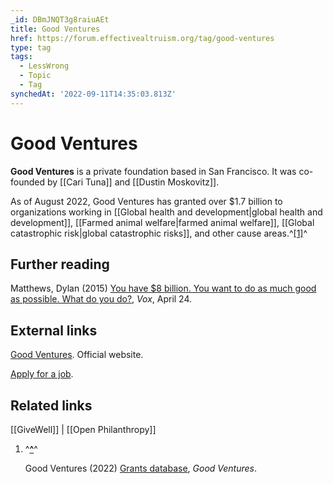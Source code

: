 ```yaml
---
_id: DBmJNQT3g8raiuAEt
title: Good Ventures
href: https://forum.effectivealtruism.org/tag/good-ventures
type: tag
tags:
  - LessWrong
  - Topic
  - Tag
synchedAt: '2022-09-11T14:35:03.813Z'
---
```

# Good Ventures

**Good Ventures** is a private foundation based in San Francisco. It was co-founded by [[Cari Tuna]] and [[Dustin Moskovitz]].

As of August 2022, Good Ventures has granted over $1.7 billion to organizations working in [[Global health and development|global health and development]], [[Farmed animal welfare|farmed animal welfare]], [[Global catastrophic risk|global catastrophic risks]], and other cause areas.^[\[1\]](#fnq07j0akgskn)^

Further reading
---------------

Matthews, Dylan (2015) [You have $8 billion. You want to do as much good as possible. What do you do?](https://www.vox.com/2015/4/24/8457895/givewell-open-philanthropy-charity), *Vox*, April 24.

External links
--------------

[Good Ventures](https://www.goodventures.org/). Official website.

[Apply for a job](https://www.goodventures.org/about-us/jobs).

Related links
-------------

[[GiveWell]] | [[Open Philanthropy]]

1.  ^**[^](#fnrefq07j0akgskn)**^
    
    Good Ventures (2022) [Grants database](https://www.goodventures.org/our-portfolio/grants-database), *Good Ventures*.